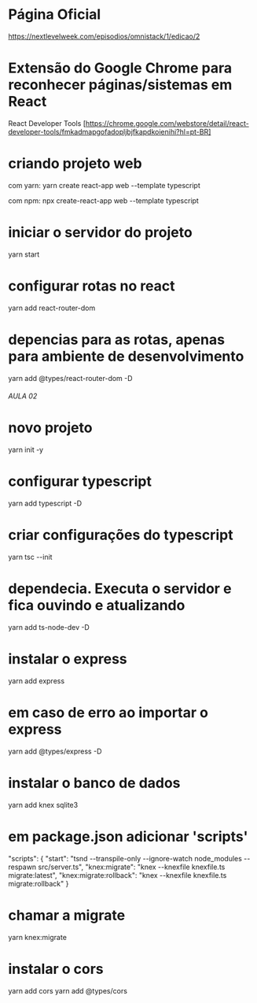 # Página Oficial
https://nextlevelweek.com/episodios/omnistack/1/edicao/2

# Extensão do Google Chrome para reconhecer páginas/sistemas em React
React Developer Tools
[https://chrome.google.com/webstore/detail/react-developer-tools/fmkadmapgofadopljbjfkapdkoienihi?hl=pt-BR]

# criando projeto web
com yarn:
yarn create react-app web --template typescript

com npm:
npx create-react-app web --template typescript

# iniciar o servidor do projeto
yarn start

# configurar rotas no react
yarn add react-router-dom

# depencias para as rotas, apenas para ambiente de desenvolvimento
yarn add @types/react-router-dom -D

###### AULA 02
# novo projeto
yarn init -y

# configurar typescript
yarn add typescript -D

# criar configurações do typescript
yarn tsc --init

# dependecia. Executa o servidor e fica ouvindo e atualizando
yarn add ts-node-dev -D

# instalar o express
yarn add express

# em caso de erro ao importar o express
yarn add @types/express -D

# instalar o banco de dados
yarn add knex sqlite3

# em package.json adicionar 'scripts'
"scripts": {
    "start": "tsnd  --transpile-only --ignore-watch node_modules --respawn src/server.ts",
    "knex:migrate": "knex --knexfile knexfile.ts migrate:latest",
    "knex:migrate:rollback": "knex --knexfile knexfile.ts migrate:rollback"
  }

# chamar a migrate
yarn knex:migrate

# instalar o cors
yarn add cors
yarn add @types/cors